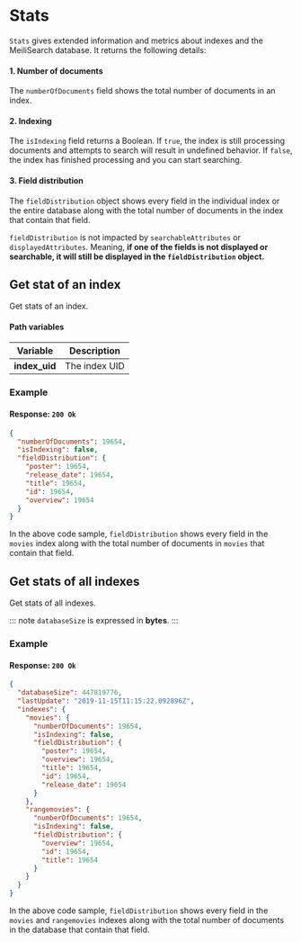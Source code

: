 # Stats

`Stats` gives extended information and metrics about indexes and the MeiliSearch database. It returns the following details:

#### 1. Number of documents

The `numberOfDocuments` field shows the total number of documents in an index.

#### 2. Indexing

The `isIndexing` field returns a Boolean. If `true`, the index is still processing documents and attempts to search will result in undefined behavior. If `false`, the index has finished processing and you can start searching.

#### 3. Field distribution

The `fieldDistribution` object shows every field in the individual index or the entire database along with the total number of documents in the index that contain that field.

`fieldDistribution` is not impacted by `searchableAttributes` or `displayedAttributes`. Meaning, **if one of the fields is not displayed or searchable, it will still be displayed in the `fieldDistribution` object.**  

## Get stat of an index

<RouteHighlighter method="GET" route="/indexes/:index_uid/stats"/>

Get stats of an index.

#### Path variables

| Variable      | Description   |
| ------------- | ------------- |
| **index_uid** | The index UID |

### Example

<CodeSamples id="get_index_stats_1" />

#### Response: `200 Ok`

```json
{
  "numberOfDocuments": 19654,
  "isIndexing": false,
  "fieldDistribution": {
    "poster": 19654,
    "release_date": 19654,
    "title": 19654,
    "id": 19654,
    "overview": 19654
  }
}
```

 In the above code sample, `fieldDistribution` shows every field in the `movies` index along with the total number of documents in `movies` that contain that field.

## Get stats of all indexes

<RouteHighlighter method="GET" route="/stats"/>

Get stats of all indexes.

::: note
`databaseSize` is expressed in **bytes**.
:::

### Example

<CodeSamples id="get_indexes_stats_1" />

#### Response: `200 Ok`

```json
{
  "databaseSize": 447819776,
  "lastUpdate": "2019-11-15T11:15:22.092896Z",
  "indexes": {
    "movies": {
      "numberOfDocuments": 19654,
      "isIndexing": false,
      "fieldDistribution": {
        "poster": 19654,
        "overview": 19654,
        "title": 19654,
        "id": 19654,
        "release_date": 19654
      }
    },
    "rangemovies": {
      "numberOfDocuments": 19654,
      "isIndexing": false,
      "fieldDistribution": {
        "overview": 19654,
        "id": 19654,
        "title": 19654
      }
    }
  }
}
```

In the above code sample, `fieldDistribution` shows every field in the `movies` and `rangemovies` indexes along with the total number of documents in the database that contain that field.
